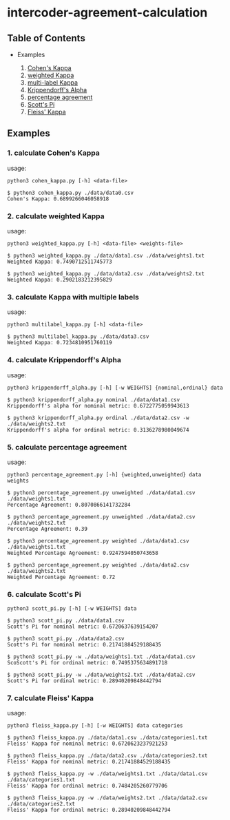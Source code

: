 # intercoder-agreement-calculation

## Table of Contents
* Examples

  1. [Cohen's Kappa](#1)
  2. [weighted Kappa](#2)
  3. [multi-label Kappa](#3)
  4. [Krippendorff's Alpha](#4)
  5. [percentage agreement](#5)
  6. [Scott's Pi](#5)
  7. [Fleiss' Kappa](#6)


<a name="ex"></a>
## Examples

<a name="1"></a>
### 1. calculate Cohen's Kappa
usage:
```console
python3 cohen_kappa.py [-h] <data-file>
```
```console
$ python3 cohen_kappa.py ./data/data0.csv
Cohen's Kappa: 0.6899266046058918
```


<a name="2"></a>
### 2. calculate weighted Kappa
usage:
```console
python3 weighted_kappa.py [-h] <data-file> <weights-file>
```   
```console
$ python3 weighted_kappa.py ./data/data1.csv ./data/weights1.txt
Weighted Kappa: 0.7490712511745773
```

```console
$ python3 weighted_kappa.py ./data/data2.csv ./data/weights2.txt
Weighted Kappa: 0.2902183212395829
```

<a name="3"></a>
### 3. calculate Kappa with multiple labels
usage:
```console
python3 multilabel_kappa.py [-h] <data-file>
``` 
```console
$ python3 multilabel_kappa.py ./data/data3.csv
Weighted Kappa: 0.7234810951760119
```
<a name="4"></a>
### 4. calculate Krippendorff's Alpha
usage:
```console
python3 krippendorff_alpha.py [-h] [-w WEIGHTS] {nominal,ordinal} data
```            
```console
$ python3 krippendorff_alpha.py nominal ./data/data1.csv 
Krippendorff's alpha for nominal metric: 0.6722775059943613
```
```console
$ python3 krippendorff_alpha.py ordinal ./data/data2.csv -w ./data/weights2.txt
Krippendorff's alpha for ordinal metric: 0.3136278980049674
```
<a name="5"></a>
### 5. calculate percentage agreement
usage:
```console
python3 percentage_agreement.py [-h] {weighted,unweighted} data weights
```                                                                                                  
```console
$ python3 percentage_agreement.py unweighted ./data/data1.csv ./data/weights1.txt
Percentage Agreement: 0.8070866141732284
```
```console
$ python3 percentage_agreement.py unweighted ./data/data2.csv ./data/weights2.txt 
Percentage Agreement: 0.39
```
```console
$ python3 percentage_agreement.py weighted ./data/data1.csv ./data/weights1.txt
Weighted Percentage Agreement: 0.9247594050743658
```
```console
$ python3 percentage_agreement.py weighted ./data/data2.csv ./data/weights2.txt
Weighted Percentage Agreement: 0.72
```

<a name="6"></a>
### 6. calculate Scott's Pi
```console
python3 scott_pi.py [-h] [-w WEIGHTS] data
```
```console
$ python3 scott_pi.py ./data/data1.csv  
Scott's Pi for nominal metric: 0.6720637639154207
```
```console
$ python3 scott_pi.py ./data/data2.csv
Scott's Pi for nominal metric: 0.21741884529188435
```
```console
$ python3 scott_pi.py -w ./data/weights1.txt ./data/data1.csv
ScoScott's Pi for ordinal metric: 0.7495375634891718
```
```console
$ python3 scott_pi.py -w ./data/weights2.txt ./data/data2.csv 
Scott's Pi for ordinal metric: 0.28940209848442794
```

<a name="7"></a>
### 7. calculate Fleiss' Kappa
usage:
```console
python3 fleiss_kappa.py [-h] [-w WEIGHTS] data categories
```
```console
$ python3 fleiss_kappa.py ./data/data1.csv ./data/categories1.txt
Fleiss' Kappa for nominal metric: 0.6720623237921253
```
```console
$ python3 fleiss_kappa.py ./data/data2.csv ./data/categories2.txt
Fleiss' Kappa for nominal metric: 0.21741884529188435
```

```console
$ python3 fleiss_kappa.py -w ./data/weights1.txt ./data/data1.csv ./data/categories1.txt
Fleiss' Kappa for ordinal metric: 0.7484205260779706
```
```console
$ python3 fleiss_kappa.py -w ./data/weights2.txt ./data/data2.csv ./data/categories2.txt
Fleiss' Kappa for ordinal metric: 0.28940209848442794
```


